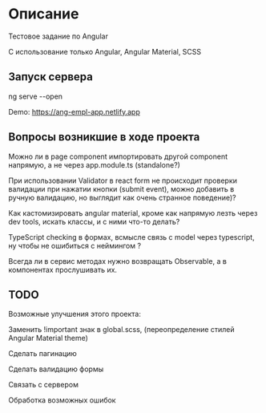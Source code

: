 # Описание

Тестовое задание по Angular

С использование только Angular, Angular Material, SCSS

## Запуск сервера

ng serve --open

Demo: https://ang-empl-app.netlify.app

## Вопросы возникшие в ходе проекта

Можно ли в page component импортировать другой component напрямую, а не через app.module.ts (standalone?)

При использовании Validator в react form не происходит проверки валидации при нажатии кнопки (submit event), можно добавить в ручную валидацию, но выглядит как очень странное поведение)?

Как кастомизировать angular material, кроме как напрямую лезть через dev tools, искать классы, и с ними что-то делать?

TypeScript checking в формах, всмысле связь с model через typescript, ну чтобы не ошибиться с неймингом ?

Всегда ли в сервис методах нужно возвращать Observable, а в компонентах прослушивать их.

## TODO

Возможные улучшения этого проекта:

Заменить !important знак в global.scss, (переопределение стилей Angular Material theme)

Сделать пагинацию

Сделать валидацию формы

Связать с сервером

Обработка возможных ошибок

